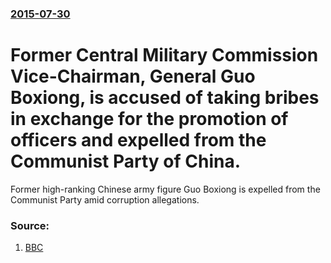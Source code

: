 ### [2015-07-30](/news/2015/07/30/index.md)

# Former Central Military Commission Vice-Chairman, General Guo Boxiong, is accused of taking bribes in exchange for the promotion of officers and expelled from the Communist Party of China. 

Former high-ranking Chinese army figure Guo Boxiong is expelled from the Communist Party amid corruption allegations.


### Source:

1. [BBC](http://www.bbc.com/news/world-asia-china-33725125)
